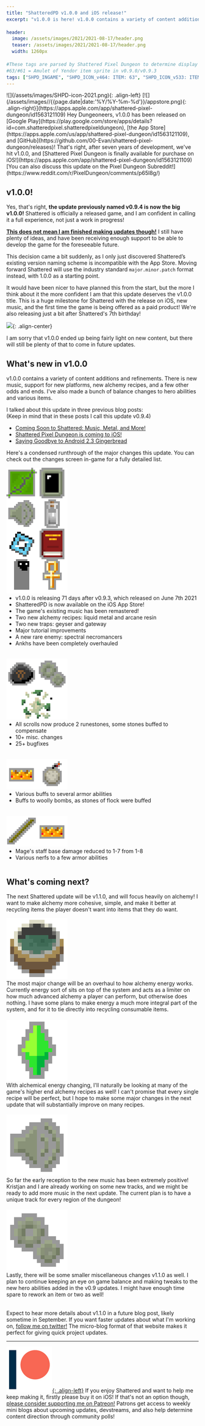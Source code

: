```yaml
---
title: "ShatteredPD v1.0.0 and iOS release!"
excerpt: "v1.0.0 is here! v1.0.0 contains a variety of content additions and refinements. There is new music, support for new platforms, new alchemy recipes, and a few other odds and ends. I've also made a bunch of balance changes to hero abilities and various items."

header:
  image: /assets/images/2021/2021-08-17/header.png
  teaser: /assets/images/2021/2021-08-17/header.png
  width: 1260px

#These tags are parsed by Shattered Pixel Dungeon to determine display in its news feed
#63/#61 = Amulet of Yendor item sprite in v0.9.0/v0.9.3
tags: ["SHPD_INGAME", "SHPD_ICON_v464: ITEM: 63", "SHPD_ICON_v533: ITEM: 61"]
---
```


<div markdown="1" style="display: inline-block;">
![](/assets/images/SHPD-icon-2021.png){: .align-left} [![](/assets/images//{{page.date|date:'%Y/%Y-%m-%d'}}/appstore.png){: .align-right}](https://apps.apple.com/app/shattered-pixel-dungeon/id1563121109) Hey Dungeoneers, v1.0.0 has been released on [Google Play](https://play.google.com/store/apps/details?id=com.shatteredpixel.shatteredpixeldungeon), [the App Store](https://apps.apple.com/us/app/shattered-pixel-dungeon/id1563121109), and [GitHub](https://github.com/00-Evan/shattered-pixel-dungeon/releases)! That's right, after seven years of development, we've hit v1.0.0, and [Shattered Pixel Dungeon is finally available for purchase on iOS!](https://apps.apple.com/app/shattered-pixel-dungeon/id1563121109)
</div>
[You can also discuss this update on the Pixel Dungeon Subreddit!](https://www.reddit.com/r/PixelDungeon/comments/p65l8g/)

## v1.0.0!

Yes, that's right, **the update previously named v0.9.4 is now the big v1.0.0!** Shattered is officially a released game, and I am confident in calling it a full experience, not just a work in progress!

<u><b>This does not mean I am finished making updates though!</b></u> I still have plenty of ideas, and have been receiving enough support to be able to develop the game for the foreseeable future.

This decision came a bit suddenly, as I only just discovered Shattered’s existing version naming scheme is incompatible with the App Store. Moving forward Shattered will use the industry standard `major.minor.patch` format instead, with 1.0.0 as a starting point.

It would have been nicer to have planned this from the start, but the more I think about it the more confident I am that this update deserves the v1.0.0 title. This is a huge milestone for Shattered with the release on iOS, new music, and the first time the game is being offered as a paid product! We're also releasing just a bit after Shattered's 7th birthday!

![](/assets/images/{{page.date|date:'%Y/%Y-%m-%d'}}/timeline.png){: .align-center}

I am sorry that v1.0.0 ended up being fairly light on new content, but there will still be plenty of that to come in future updates.

## What's new in v1.0.0

v1.0.0 contains a variety of content additions and refinements. There is new music, support for new platforms, new alchemy recipes, and a few other odds and ends. I've also made a bunch of balance changes to hero abilities and various items.

I talked about this update in three previous blog posts:<br>
(Keep in mind that in these posts I call this update v0.9.4)
- [Coming Soon to Shattered: Music, Metal, and More!](blog/coming-soon-to-shattered-music-metal-&-more.html)
- [Shattered Pixel Dungeon is coming to iOS!](/blog/shattered-pixel-dungeon-is-coming-to-ios.html)
- [Saying Goodbye to Android 2.3 Gingerbread](/blog/saying-goodbye-to-android-2.3-gingerbread.html)

Here's a condensed runthrough of the major changes this update. You can check out the changes screen in-game for a fully detailed list.

<div style="display: inline-block; margin-bottom: 1.3em; width: 100%">
<p style="margin: 0px"><img src="/assets/images/2021/2021-08-17/new.png" alt="" class="align-left"></p>
<ul style="margin-top: 0px">
  <li>v1.0.0 is releasing 71 days after v0.9.3, which released on June 7th 2021</li>
  <li>ShatteredPD is now available on the iOS App Store!</li>
  <li>The game's existing music has been remastered!</li>
  <li>Two new alchemy recipes: liquid metal and arcane resin</li>
  <li>Two new traps: geyser and gateway</li>
  <li>Major tutorial improvements</li>
  <li>A new rare enemy: spectral necromancers</li>
  <li>Ankhs have been completely overhauled</li>
</ul>
</div>

<div style="display: inline-block; margin-bottom: 1.3em; width: 100%">
<p style="margin: 0px"><img src="/assets/images/2021/2021-08-17/changes.png" alt="" class="align-left"></p>
<ul style="margin-top: 0px">
  <li>All scrolls now produce 2 runestones, some stones buffed to compensate</li>
  <li>10+ misc. changes</li>
  <li>25+ bugfixes</li>
</ul>
</div>

<div style="display: inline-block; margin-bottom: 1.3em; width: 100%">
<p style="margin: 0px"><img src="/assets/images/2021/2021-08-17/buffs.png" alt="" class="align-left"></p>
<ul style="margin-top: 0px">
  <li>Various buffs to several armor abilities</li>
  <li>Buffs to woolly bombs, as stones of flock were buffed</li>
</ul>
</div>

<div style="display: inline-block; width: 100%">
<p style="margin: 0px"><img src="/assets/images/2021/2021-08-17/nerfs.png" alt="" class="align-left"></p>
<ul style="margin-top: 0px">
  <li>Mage's staff base damage reduced to 1-7 from 1-8</li>
  <li>Various nerfs to a few armor abilities</li>
</ul>
</div>

## What's coming next?

The next Shattered update will be v1.1.0, and will focus heavily on alchemy! I want to make alchemy more cohesive, simple, and make it better at recycling items the player doesn't want into items that they do want.

<div style="display: inline-block; margin-bottom: 1.3em; width: 100%">
<p style="margin: 0px"><img src="/assets/images/2021/2021-08-17/energy.png" alt="" class="align-left"></p>
The most major change will be an overhaul to how alchemy energy works. Currently energy sort of sits on top of the system and acts as a limiter on how much advanced alchemy a player can perform, but otherwise does nothing. I have some plans to make energy a much more integral part of the system, and for it to tie directly into recycling consumable items.
</div>

<div style="display: inline-block; margin-bottom: 1.3em; width: 100%">
<p style="margin: 0px"><img src="/assets/images/2021/2021-08-17/alchemize.png" alt="" class="align-left"></p>
With alchemical energy changing, I'll naturally be looking at many of the game's higher end alchemy recipes as well! I can't promise that every single recipe will be perfect, but I hope to make some major changes in the next update that will substantially improve on many recipes.
</div>

<div style="display: inline-block; margin-bottom: 1.3em; width: 100%">
<p style="margin: 0px"><img src="/assets/images/2021/2021-08-17/music.png" alt="" class="align-left"></p>
So far the early reception to the new music has been extremely positive! Kristjan and I are already working on some new tracks, and we might be ready to add more music in the next update. The current plan is to have a unique track for every region of the dungeon!
</div>

<div style="display: inline-block; margin-bottom: 1.3em; width: 100%">
<p style="margin: 0px"><img src="/assets/images/2021/2021-08-17/misc.png" alt="" class="align-left"></p>
Lastly, there will be some smaller miscellaneous changes v1.1.0 as well. I plan to continue keeping an eye on game balance and making tweaks to the new hero abilities added in the v0.9 updates. I might have enough time spare to rework an item or two as well!
</div>

Expect to hear more details about v1.1.0 in a future blog post, likely sometime in September. If you want faster updates about what I'm working on, [follow me on twitter!](https://twitter.com/ShatteredPixel) The micro-blog format of that website makes it perfect for giving quick project updates.

---

[![](/assets/images/patreon-icon.png){: .align-left}](https://www.patreon.com/ShatteredPixel) If you enjoy Shattered and want to help me keep making it, firstly please buy it on iOS! If that's not an option though, [please consider supporting me on Patreon!](https://www.patreon.com/ShatteredPixel) Patrons get access to weekly mini blogs about upcoming updates, devstreams, and also help determine content direction through community polls!